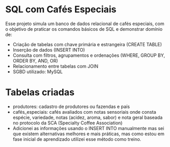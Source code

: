 # SQL com Cafés Especiais
Esse projeto simula um banco de dados relacional de cafés especiais, com o objetivo de praticar os comandos básicos de SQL e demonstrar domínio de:

- Criação de tabelas com chave primária e estrangeira (CREATE TABLE)
- Inserção de dados (INSERT INTO)
- Consulta com filtros, agrupamentos e ordenações (WHERE, GROUP BY, ORDER BY, AND, OR)
- Relacionamento entre tabelas com JOIN
- SGBD utilizado: MySQL
  
# Tabelas criadas

- produtores: cadastro de produtores ou fazendas e país
- cafés_especiais: cafés avaliados com notas sensoriais onde consta espécie, variedade, notas (acidez, aroma, sabor) e nota geral baseada no protocolo da SCA (Specialty Coffee Association)
- Adicionei as informações usando o INSERT INTO manualmente mas sei que existem alternativas melhores e mais práticas, mas como estou em fase inicial de aprendizado utilizei esse método como treino.
